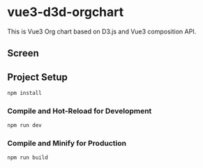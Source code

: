 # vue3-d3d-orgchart

This is Vue3 Org chart based on D3.js and Vue3 composition API.

## Screen


## Project Setup

```sh
npm install
```

### Compile and Hot-Reload for Development

```sh
npm run dev
```

### Compile and Minify for Production

```sh
npm run build
```
